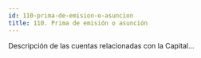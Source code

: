 ```yaml
---
id: 110-prima-de-emision-o-asuncion
title: 110. Prima de emisión o asunción
---
```

Descripción de las cuentas relacionadas con la Capital...
